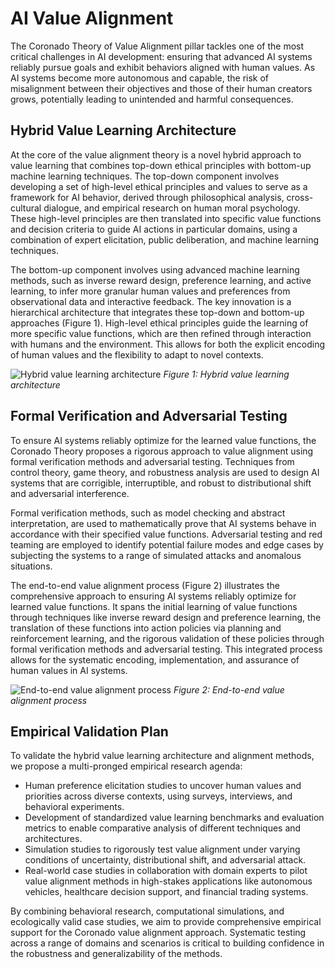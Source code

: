 # AI Value Alignment

The Coronado Theory of Value Alignment pillar tackles one of the most critical challenges in AI development: ensuring that advanced AI systems reliably pursue goals and exhibit behaviors aligned with human values. As AI systems become more autonomous and capable, the risk of misalignment between their objectives and those of their human creators grows, potentially leading to unintended and harmful consequences.

## Hybrid Value Learning Architecture

At the core of the value alignment theory is a novel hybrid approach to value learning that combines top-down ethical principles with bottom-up machine learning techniques. The top-down component involves developing a set of high-level ethical principles and values to serve as a framework for AI behavior, derived through philosophical analysis, cross-cultural dialogue, and empirical research on human moral psychology. These high-level principles are then translated into specific value functions and decision criteria to guide AI actions in particular domains, using a combination of expert elicitation, public deliberation, and machine learning techniques.

The bottom-up component involves using advanced machine learning methods, such as inverse reward design, preference learning, and active learning, to infer more granular human values and preferences from observational data and interactive feedback. The key innovation is a hierarchical architecture that integrates these top-down and bottom-up approaches (Figure 1). High-level ethical principles guide the learning of more specific value functions, which are then refined through interaction with humans and the environment. This allows for both the explicit encoding of human values and the flexibility to adapt to novel contexts.

![Hybrid value learning architecture](../figures/hybrid_value_learning_architecture.png)
*Figure 1: Hybrid value learning architecture*

## Formal Verification and Adversarial Testing

To ensure AI systems reliably optimize for the learned value functions, the Coronado Theory proposes a rigorous approach to value alignment using formal verification methods and adversarial testing. Techniques from control theory, game theory, and robustness analysis are used to design AI systems that are corrigible, interruptible, and robust to distributional shift and adversarial interference.

Formal verification methods, such as model checking and abstract interpretation, are used to mathematically prove that AI systems behave in accordance with their specified value functions. Adversarial testing and red teaming are employed to identify potential failure modes and edge cases by subjecting the systems to a range of simulated attacks and anomalous situations.

The end-to-end value alignment process (Figure 2) illustrates the comprehensive approach to ensuring AI systems reliably optimize for learned value functions. It spans the initial learning of value functions through techniques like inverse reward design and preference learning, the translation of these functions into action policies via planning and reinforcement learning, and the rigorous validation of these policies through formal verification methods and adversarial testing. This integrated process allows for the systematic encoding, implementation, and assurance of human values in AI systems.

![End-to-end value alignment process](../figures/end_to_end_value_alignment_process.png)
*Figure 2: End-to-end value alignment process*

## Empirical Validation Plan

To validate the hybrid value learning architecture and alignment methods, we propose a multi-pronged empirical research agenda:

- Human preference elicitation studies to uncover human values and priorities across diverse contexts, using surveys, interviews, and behavioral experiments.
- Development of standardized value learning benchmarks and evaluation metrics to enable comparative analysis of different techniques and architectures.  
- Simulation studies to rigorously test value alignment under varying conditions of uncertainty, distributional shift, and adversarial attack.
- Real-world case studies in collaboration with domain experts to pilot value alignment methods in high-stakes applications like autonomous vehicles, healthcare decision support, and financial trading systems.

By combining behavioral research, computational simulations, and ecologically valid case studies, we aim to provide comprehensive empirical support for the Coronado value alignment approach. Systematic testing across a range of domains and scenarios is critical to building confidence in the robustness and generalizability of the methods.